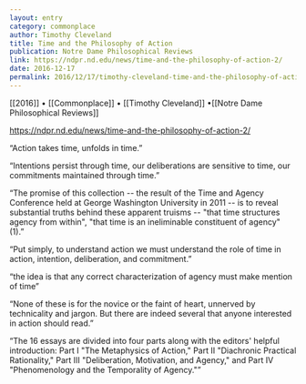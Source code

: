 ```yaml
---
layout: entry
category: commonplace
author: Timothy Cleveland
title: Time and the Philosophy of Action
publication: Notre Dame Philosophical Reviews
link: https://ndpr.nd.edu/news/time-and-the-philosophy-of-action-2/
date: 2016-12-17
permalink: 2016/12/17/timothy-cleveland-time-and-the-philosophy-of-action
---
```


[[2016]] • [[Commonplace]] • [[Timothy Cleveland]] •[[Notre Dame Philosophical Reviews]]

https://ndpr.nd.edu/news/time-and-the-philosophy-of-action-2/

“Action takes time, unfolds in time.”

“Intentions persist through time, our deliberations are sensitive to time, our commitments maintained through time.”

“The promise of this collection -- the result of the Time and Agency Conference held at George Washington University in 2011 -- is to reveal substantial truths behind these apparent truisms -- "that time structures agency from within", "that time is an ineliminable constituent of agency" (1).”

“Put simply, to understand action we must understand the role of time in action, intention, deliberation, and commitment.”

“the idea is that any correct characterization of agency must make mention of time”

“None of these is for the novice or the faint of heart, unnerved by technicality and jargon. But there are indeed several that anyone interested in action should read.”

“The 16 essays are divided into four parts along with the editors' helpful introduction: Part I "The Metaphysics of Action," Part II "Diachronic Practical Rationality," Part III "Deliberation, Motivation, and Agency," and Part IV "Phenomenology and the Temporality of Agency."”

